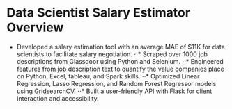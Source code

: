 #  Data Scientist Salary Estimator Overview

* Developed a salary estimation tool with an average MAE of $11K for data scientists to facilitate salary negotiation.
⋅⋅* Scraped over 1000 job descriptions from Glassdoor using Python and Selenium.
⋅⋅* Engineered features from job description text to quantify the value companies place on Python, Excel, tableau, and Spark skills.
⋅⋅* Optimized Linear Regression, Lasso Regression, and Random Forest Regressor models using GridsearchCV.
⋅⋅* Built a user-friendly API with Flask for client interaction and accessibility.






